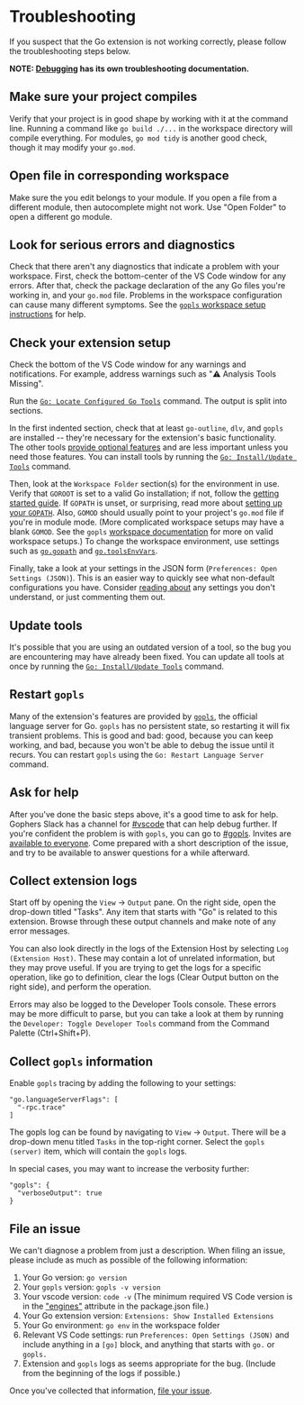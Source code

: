 # Troubleshooting

If you suspect that the Go extension is not working correctly, please follow the troubleshooting steps below.

**NOTE: [Debugging](debugging.md#troubleshooting) has its own troubleshooting documentation.**

## Make sure your project compiles

Verify that your project is in good shape by working with it at the command line. Running a command like `go build ./...` in the workspace directory will compile everything. For modules, `go mod tidy` is another good check, though it may modify your `go.mod`.

## Open file in corresponding workspace

Make sure the you edit belongs to your module. If you open a file from a different module, then autocomplete might not work. Use "Open Folder" 
to open a different go module.

## Look for serious errors and diagnostics

Check that there aren't any diagnostics that indicate a problem with your workspace. First, check the bottom-center of the VS Code window for any errors. After that, check the package declaration of the any Go files you're working in, and your `go.mod` file. Problems in the workspace configuration can cause many different symptoms. See the [`gopls` workspace setup instructions](https://github.com/golang/tools/blob/master/gopls/doc/workspace.md) for help.

## Check your extension setup

Check the bottom of the VS Code window for any warnings and notifications. For example, address warnings such as "⚠️ Analysis Tools Missing".

Run the [`Go: Locate Configured Go Tools`](commands.md#go-locate-configured-go-tools) command. The output is split into sections.

In the first indented section, check that at least `go-outline`, `dlv`, and `gopls` are installed -- they're necessary for the extension's basic functionality. The other tools [provide optional features](tools.md) and are less important unless you need those features. You can install tools by running the [`Go: Install/Update Tools`](commands.md#go-installupdate-tools) command.

Then, look at the `Workspace Folder` section(s) for the environment in use. Verify that `GOROOT` is set to a valid Go installation; if not, follow the [getting started guide](../README.md#install-go). If `GOPATH` is unset, or surprising, read more about [setting up your `GOPATH`](gopath.md#setting-gopath). Also, `GOMOD` should usually point to your project's `go.mod` file if you're in module mode. (More complicated workspace setups may have a blank `GOMOD`. See the `gopls` [workspace documentation](https://github.com/golang/tools/blob/master/gopls/doc/workspace.md) for more on valid workspace setups.) To change the workspace environment, use settings such as [`go.gopath`](settings.md#go.gopath) and [`go.toolsEnvVars`](settings.md#go.toolsEnvVars).

Finally, take a look at your settings in the JSON form (`Preferences: Open Settings (JSON)`). This is an easier way to quickly see what non-default configurations you have. Consider [reading about](settings.md) any settings you don't understand, or just commenting them out.

## Update tools

It's possible that you are using an outdated version of a tool, so the bug you are encountering may have already been fixed. You can update all tools at once by running the [`Go: Install/Update Tools`](commands.md#go-installupdate-tools) command.

## Restart `gopls`

Many of the extension's features are provided by [`gopls`](https://golang.org/s/gopls), the official language server for Go. `gopls` has no persistent state, so restarting it will fix transient problems. This is good and bad: good, because you can keep working, and bad, because you won't be able to debug the issue until it recurs. You can restart `gopls` using the `Go: Restart Language Server` command.

## Ask for help

After you've done the basic steps above, it's a good time to ask for help. Gophers Slack has a channel for [#vscode](https://gophers.slack.com/archives/C2B4L99RS) that can help debug further. If you're confident the problem is with `gopls`, you can go to [#gopls](https://gophers.slack.com/archives/CJZH85XCZ). Invites are [available to everyone](https://invite.slack.golangbridge.org). Come prepared with a short description of the issue, and try to be available to answer questions for a while afterward.

## Collect extension logs

Start off by opening the `View` -> `Output` pane. On the right side, open the drop-down titled "Tasks". Any item that starts with "Go" is related to this extension. Browse through these output channels and make note of any error messages.

You can also look directly in the logs of the Extension Host by selecting `Log (Extension Host)`. These may contain a lot of unrelated information, but they may prove useful. If you are trying to get the logs for a specific operation, like go to definition, clear the logs (Clear Output button on the right side), and perform the operation.

Errors may also be logged to the Developer Tools console. These errors may be more difficult to parse, but you can take a look at them by running the `Developer: Toggle Developer Tools` command from the Command Palette (Ctrl+Shift+P).

## Collect `gopls` information

Enable `gopls` tracing by adding the following to your settings:

```json5
"go.languageServerFlags": [
  "-rpc.trace"
]
```

The gopls log can be found by navigating to `View` -> `Output`. There will be a drop-down menu titled `Tasks` in the top-right corner. Select the `gopls (server)` item, which will contain the `gopls` logs.

In special cases, you may want to increase the verbosity further:

```json5
"gopls": {
  "verboseOutput": true
}
```
## File an issue

We can't diagnose a problem from just a description. When filing an issue, please include as much as possible of the following information:

1. Your Go version: `go version`
1. Your `gopls` version: `gopls -v version`
1. Your vscode version: `code -v` (The minimum required VS Code version is in the ["engines"](https://github.com/golang/vscode-go/blob/master/package.json#L89) attribute in the package.json file.)
1. Your Go extension version: `Extensions: Show Installed Extensions`
1. Your Go environment: `go env` in the workspace folder
1. Relevant VS Code settings: run `Preferences: Open Settings (JSON)` and include anything in a `[go]` block, and anything that starts with `go.` or `gopls.`
1. Extension and `gopls` logs as seems appropriate for the bug. (Include from the beginning of the logs if possible.)

Once you've collected that information, [file your issue](https://github.com/golang/vscode-go/issues/new/choose).
